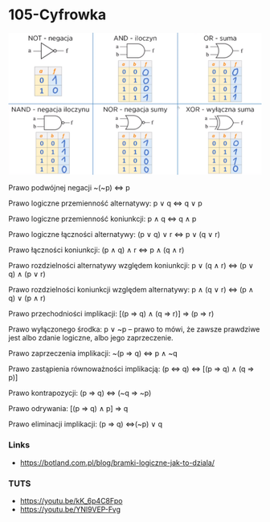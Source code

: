 # 105-Cyfrowka

![Bramki](Bramki2.PNG)

Prawo podwójnej negacji
~(~p) ⇔ p

Prawo logiczne przemienność alternatywy:
p ∨ q ⇔ q ∨ p

Prawo logiczne przemienność koniunkcji:
p ∧ q ⇔ q ∧ p

Prawo logiczne łączności alternatywy:
(p ∨ q) ∨ r ⇔ p ∨ (q ∨ r)

Prawo łączności koniunkcji:
(p ∧ q) ∧ r ⇔ p ∧ (q ∧ r)

Prawo rozdzielności alternatywy względem koniunkcji:
p ∨ (q ∧ r) ⇔ (p ∨ q) ∧ (p ∨ r)

Prawo rozdzielności koniunkcji względem alternatywy:
p ∧ (q ∨ r) ⇔ (p ∧ q) ∨ (p ∧ r)

Prawo przechodniości implikacji:
[(p ⇒ q) ∧ (q ⇒ r)] ⇒ (p ⇒ r)

Prawo wyłączonego środka:
p ∨ ~p – prawo to mówi, że zawsze prawdziwe jest albo zdanie logiczne, albo jego zaprzeczenie.

Prawo zaprzeczenia implikacji:
~(p ⇒ q) ⇔ p ∧ ~q

Prawo zastąpienia równoważności implikacją:
(p ⇔ q) ⇔ [(p ⇒ q) ∧ (q ⇒ p)]

Prawo kontrapozycji:
(p ⇒ q) ⇔ (~q ⇒ ~p)

Prawo odrywania:
[(p ⇒ q) ∧ p] ⇒ q

Prawo eliminacji implikacji:
(p ⇒ q) ⇔(~p) ∨ q


### Links
- https://botland.com.pl/blog/bramki-logiczne-jak-to-dziala/

### TUTS
- https://youtu.be/kK_6p4C8Fpo
- https://youtu.be/YNl9VEP-Fvg
